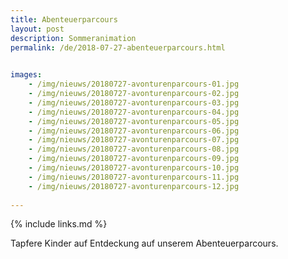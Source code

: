 ```yaml
---
title: Abenteuerparcours
layout: post
description: Sommeranimation
permalink: /de/2018-07-27-abenteuerparcours.html

    
images: 
    - /img/nieuws/20180727-avonturenparcours-01.jpg
    - /img/nieuws/20180727-avonturenparcours-02.jpg
    - /img/nieuws/20180727-avonturenparcours-03.jpg
    - /img/nieuws/20180727-avonturenparcours-04.jpg
    - /img/nieuws/20180727-avonturenparcours-05.jpg
    - /img/nieuws/20180727-avonturenparcours-06.jpg
    - /img/nieuws/20180727-avonturenparcours-07.jpg
    - /img/nieuws/20180727-avonturenparcours-08.jpg
    - /img/nieuws/20180727-avonturenparcours-09.jpg
    - /img/nieuws/20180727-avonturenparcours-10.jpg
    - /img/nieuws/20180727-avonturenparcours-11.jpg
    - /img/nieuws/20180727-avonturenparcours-12.jpg
    
---
```


{% include links.md %}

Tapfere Kinder auf Entdeckung auf unserem Abenteuerparcours.


